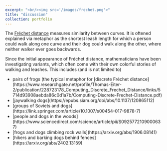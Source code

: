 ```yaml
---
excerpt: "<br/><img src='/images/frechet.png'>"
title: "discussion"
collection: portfolio
--- 
```

The [Fréchet distance](https://en.wikipedia.org/wiki/Fr%C3%A9chet_distance)
measures similarity between curves. It is oftened explained via metaphor as the
shortest leash length for which a person could walk along one curve and their
dog could walk along the other, where neither walker ever goes backwards.

Since the initial appearance of Fréchet distance, mathematicians have been
investigating variants, which often come with their own colorful stories of
walking and leashes. This includes (and is not limited to) 
<ul>
  <li>pairs of frogs (the typical metaphor for [discrete Fréchet
  distance](https://www.researchgate.net/profile/Thomas-Eiter-2/publication/228723178_Computing_Discrete_Frechet_Distance/links/5714d93908aebda86c0d1a7b/Computing-Discrete-Frechet-Distance.pdf)</li>
  <li>[jaywalking dogs](https://epubs.siam.org/doi/abs/10.1137/120865112)</li>
  <li>[groups of Soviets and dogs](https://link.springer.com/article/10.1007/s00454-017-9878-7)</li>
  <li>[people and dogs in the woods](https://www.sciencedirect.com/science/article/pii/S0925772109000637)</li>
  <li>[frogs and dogs climbing rock walls](https://arxiv.org/abs/1906.08141)</li>
  <li>[hikers and barking dogs behind fences](https://arxiv.org/abs/2402.13159)</li>
</ul>
